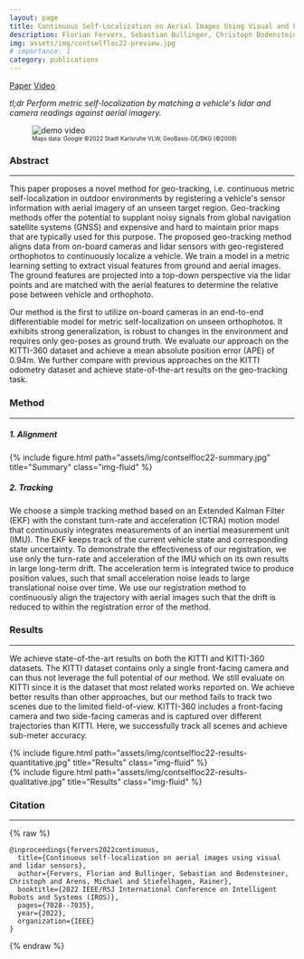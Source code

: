 ```yaml
---
layout: page
title: Continuous Self-Localization on Aerial Images Using Visual and Lidar Sensors
description: Florian Fervers, Sebastian Bullinger, Christoph Bodensteiner, Michael Arens, Rainer Stiefelhagen<br>IROS22
img: assets/img/contselfloc22-preview.jpg
# importance: 1
category: publications
---
```


<a href="https://arxiv.org/abs/2203.03334" class="btn btn-sm z-depth-1" role="button">Paper</a>
<a href="https://www.youtube.com/watch?v=4H-d2gHNcm0" class="btn btn-sm z-depth-1" role="button">Video</a>


*tl;dr Perform metric self-localization by matching a vehicle's lidar and camera readings against aerial imagery.*

<div class="row justify-content-sm-center">
    <div class="col-md-auto">
        <figure>
            <picture>
                <img  src="/assets/img/contselfloc22-demo.gif"  title="demo video" />
            </picture>
            <figcaption class="caption"><font size="1"> Maps data: Google ©2022 Stadt Karlsruhe VLW, GeoBasis-DE/BKG (©2009)</font></figcaption>
        </figure>
    </div>
</div>

### Abstract
---

This paper proposes a novel method for geo-tracking, i.e. continuous metric self-localization in outdoor environments by registering a vehicle's sensor information with aerial imagery of an unseen target region. Geo-tracking methods offer the potential to supplant noisy signals from global navigation satellite systems (GNSS) and expensive and hard to maintain prior maps that are typically used for this purpose. The proposed geo-tracking method aligns data from on-board cameras and lidar sensors with geo-registered orthophotos to continuously localize a vehicle. We train a model in a metric learning setting to extract visual features from ground and aerial images. The ground features are projected into a top-down perspective via the lidar points and are matched with the aerial features to determine the relative pose between vehicle and orthophoto.

Our method is the first to utilize on-board cameras in an end-to-end differentiable model for metric self-localization on unseen orthophotos. It exhibits strong generalization, is robust to changes in the environment and requires only geo-poses as ground truth. We evaluate our approach on the KITTI-360 dataset and achieve a mean absolute position error (APE) of 0.94m. We further compare with previous approaches on the KITTI odometry dataset and achieve state-of-the-art results on the geo-tracking task.

### Method
---

##### 1. Alignment

<div class="row justify-content-sm-center">
    {% include figure.html path="assets/img/contselfloc22-summary.jpg" title="Summary" class="img-fluid" %}
</div>

##### 2. Tracking

We choose a simple tracking method based on an Extended Kalman Filter (EKF) with the constant turn-rate and acceleration (CTRA) motion model that continuously integrates measurements of an inertial measurement unit (IMU). The EKF keeps track of the current vehicle state and corresponding state uncertainty. To demonstrate the effectiveness of our registration, we use only the turn-rate and acceleration of the IMU which on its own results in large long-term drift. The acceleration term is integrated twice to produce position values, such that small acceleration noise leads to large translational noise over time. We use our registration method to continuously align the trajectory with aerial images such that the drift is reduced to within the registration error of the method.

### Results
---

We achieve state-of-the-art results on both the KITTI and KITTI-360 datasets. The KITTI dataset contains only a single front-facing camera and can thus not leverage the full potential of our method. We still evaluate on KITTI since it is the dataset that most related works reported on. We achieve better results than other approaches, but our method fails to track two scenes due to the limited field-of-view. KITTI-360 includes a front-facing camera and two side-facing cameras and is captured over different trajectories than KITTI. Here, we successfully track all scenes and achieve sub-meter accuracy.

<div class="row justify-content-sm-center">
    {% include figure.html path="assets/img/contselfloc22-results-quantitative.jpg" title="Results" class="img-fluid" %}
</div>

<div class="row justify-content-sm-center">
    <div class="col-sm-7 mt-3 mt-md-0">
        {% include figure.html path="assets/img/contselfloc22-results-qualitative.jpg" title="Results" class="img-fluid" %}
    </div>
</div>

### Citation
---

{% raw %}
```
@inproceedings{fervers2022continuous,
  title={Continuous self-localization on aerial images using visual and lidar sensors},
  author={Fervers, Florian and Bullinger, Sebastian and Bodensteiner, Christoph and Arens, Michael and Stiefelhagen, Rainer},
  booktitle={2022 IEEE/RSJ International Conference on Intelligent Robots and Systems (IROS)},
  pages={7028--7035},
  year={2022},
  organization={IEEE}
}
```
{% endraw %}
